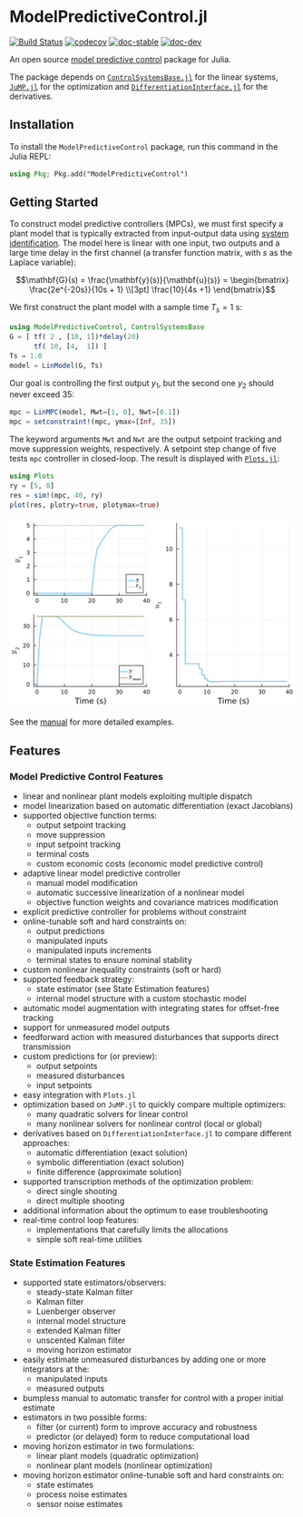 # ModelPredictiveControl.jl

[![Build Status](https://github.com/JuliaControl/ModelPredictiveControl.jl/actions/workflows/CI.yml/badge.svg?branch=main)](https://github.com/JuliaControl/ModelPredictiveControl.jl/actions/workflows/CI.yml?query=branch%3Amain)
[![codecov](https://codecov.io/gh/JuliaControl/ModelPredictiveControl.jl/branch/main/graph/badge.svg?token=K4V0L113M4)](https://codecov.io/gh/JuliaControl/ModelPredictiveControl.jl)
[![doc-stable](https://img.shields.io/badge/docs-stable-blue.svg)](https://JuliaControl.github.io/ModelPredictiveControl.jl/stable)
[![doc-dev](https://img.shields.io/badge/docs-dev-blue.svg)](https://JuliaControl.github.io/ModelPredictiveControl.jl/dev)

An open source [model predictive control](https://en.wikipedia.org/wiki/Model_predictive_control)
package for Julia.

The package depends on [`ControlSystemsBase.jl`](https://github.com/JuliaControl/ControlSystems.jl)
for the linear systems, [`JuMP.jl`](https://github.com/jump-dev/JuMP.jl) for the
optimization and [`DifferentiationInterface.jl`](https://github.com/JuliaDiff/DifferentiationInterface.jl)
for the derivatives.

## Installation

To install the `ModelPredictiveControl` package, run this command in the Julia REPL:

```julia
using Pkg; Pkg.add("ModelPredictiveControl")
```

## Getting Started

To construct model predictive controllers (MPCs), we must first specify a plant model that
is typically extracted from input-output data using [system identification](https://github.com/baggepinnen/ControlSystemIdentification.jl).
The model here is linear with one input, two outputs and a large time delay in the first
channel (a transfer function matrix, with $s$ as the Laplace variable):

```math
\mathbf{G}(s) = \frac{\mathbf{y}(s)}{\mathbf{u}(s)} = 
\begin{bmatrix}
    \frac{2e^{-20s}}{10s + 1} \\[3pt]
    \frac{10}{4s +1}
\end{bmatrix}
```

We first construct the plant model with a sample time $T_s = 1$ s:

```julia
using ModelPredictiveControl, ControlSystemsBase
G = [ tf( 2 , [10, 1])*delay(20)
      tf( 10, [4,  1]) ]
Ts = 1.0
model = LinModel(G, Ts)
```

Our goal is controlling the first output $y_1$, but the second one $y_2$ should never exceed
35:

```julia
mpc = LinMPC(model, Mwt=[1, 0], Nwt=[0.1])
mpc = setconstraint!(mpc, ymax=[Inf, 35])
```

The keyword arguments `Mwt` and `Nwt` are the output setpoint tracking and move suppression
weights, respectively. A setpoint step change of five tests `mpc` controller in closed-loop.
The result is displayed with [`Plots.jl`](https://github.com/JuliaPlots/Plots.jl):

```julia
using Plots
ry = [5, 0]
res = sim!(mpc, 40, ry)
plot(res, plotry=true, plotymax=true)
```

![StepChangeResponse](/docs/src/assets/readme_result.svg)

See the [manual](https://JuliaControl.github.io/ModelPredictiveControl.jl/stable/manual/linmpc/)
for more detailed examples.

## Features

### Model Predictive Control Features

- linear and nonlinear plant models exploiting multiple dispatch
- model linearization based on automatic differentiation (exact Jacobians)
- supported objective function terms:
  - output setpoint tracking
  - move suppression
  - input setpoint tracking
  - terminal costs
  - custom economic costs (economic model predictive control)
- adaptive linear model predictive controller
  - manual model modification
  - automatic successive linearization of a nonlinear model
  - objective function weights and covariance matrices modification
- explicit predictive controller for problems without constraint
- online-tunable soft and hard constraints on:
  - output predictions
  - manipulated inputs
  - manipulated inputs increments
  - terminal states to ensure nominal stability
- custom nonlinear inequality constraints (soft or hard)
- supported feedback strategy:
  - state estimator (see State Estimation features)
  - internal model structure with a custom stochastic model
- automatic model augmentation with integrating states for offset-free tracking
- support for unmeasured model outputs
- feedforward action with measured disturbances that supports direct transmission
- custom predictions for (or preview):
  - output setpoints
  - measured disturbances
  - input setpoints
- easy integration with `Plots.jl`
- optimization based on `JuMP.jl` to quickly compare multiple optimizers:
  - many quadratic solvers for linear control
  - many nonlinear solvers for nonlinear control (local or global)
- derivatives based on `DifferentiationInterface.jl` to compare different approaches:
  - automatic differentiation (exact solution)
  - symbolic differentiation (exact solution)
  - finite difference (approximate solution)
- supported transcription methods of the optimization problem:
  - direct single shooting
  - direct multiple shooting
- additional information about the optimum to ease troubleshooting
- real-time control loop features:
  - implementations that carefully limits the allocations
  - simple soft real-time utilities

### State Estimation Features

- supported state estimators/observers:
  - steady-state Kalman filter
  - Kalman filter
  - Luenberger observer
  - internal model structure
  - extended Kalman filter
  - unscented Kalman filter
  - moving horizon estimator
- easily estimate unmeasured disturbances by adding one or more integrators at the:
  - manipulated inputs
  - measured outputs
- bumpless manual to automatic transfer for control with a proper initial estimate
- estimators in two possible forms:
  - filter (or current) form to improve accuracy and robustness
  - predictor (or delayed) form to reduce computational load
- moving horizon estimator in two formulations:
  - linear plant models (quadratic optimization)
  - nonlinear plant models (nonlinear optimization)
- moving horizon estimator online-tunable soft and hard constraints on:
  - state estimates
  - process noise estimates
  - sensor noise estimates
